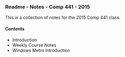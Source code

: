 ### Readme - Notes - Comp 441 - 2015

This is a collection of notes for the 2015 Comp 441 class.

#### Contents
* Introduction
* Weekly Course Notes
* Windows Metro Introduction

